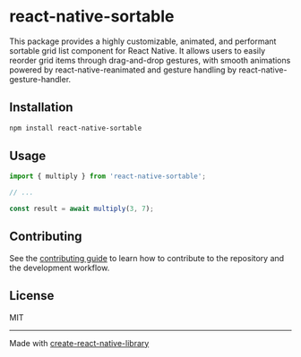 # react-native-sortable

This package provides a highly customizable, animated, and performant sortable grid list component for React Native. It allows users to easily reorder grid items through drag-and-drop gestures, with smooth animations powered by react-native-reanimated and gesture handling by react-native-gesture-handler.

## Installation

```sh
npm install react-native-sortable
```

## Usage


```js
import { multiply } from 'react-native-sortable';

// ...

const result = await multiply(3, 7);
```


## Contributing

See the [contributing guide](CONTRIBUTING.md) to learn how to contribute to the repository and the development workflow.

## License

MIT

---

Made with [create-react-native-library](https://github.com/callstack/react-native-builder-bob)
